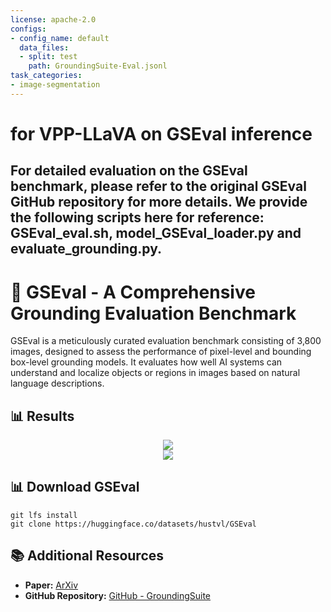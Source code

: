 ```yaml
---
license: apache-2.0
configs:
- config_name: default
  data_files:
  - split: test
    path: GroundingSuite-Eval.jsonl
task_categories:
- image-segmentation
---
```

# for VPP-LLaVA on GSEval inference
## For detailed evaluation on the GSEval benchmark, please refer to the original GSEval GitHub repository for more details. We provide the following scripts here for reference: GSEval_eval.sh, model_GSEval_loader.py and evaluate_grounding.py.

# 🚀 GSEval - A Comprehensive Grounding Evaluation Benchmark

GSEval is a meticulously curated evaluation benchmark consisting of 3,800 images, designed to assess the performance of pixel-level and bounding box-level grounding models. It evaluates how well AI systems can understand and localize objects or regions in images based on natural language descriptions.

##  📊 Results
<div align="center">
<img src="./assets/gseval.png">
</div>

<div align="center">
<img src="./assets/gseval_box.png">
</div>


## 📊 Download GSEval
```
git lfs install
git clone https://huggingface.co/datasets/hustvl/GSEval
```

## 📚 Additional Resources
- **Paper:** [ArXiv](https://arxiv.org/abs/2503.10596)
- **GitHub Repository:** [GitHub - GroundingSuite](https://github.com/hustvl/GroundingSuite)
